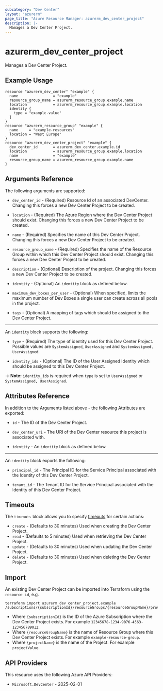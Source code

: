 ```yaml
---
subcategory: "Dev Center"
layout: "azurerm"
page_title: "Azure Resource Manager: azurerm_dev_center_project"
description: |-
  Manages a Dev Center Project.
---
```


# azurerm_dev_center_project

Manages a Dev Center Project.

## Example Usage

```hcl
resource "azurerm_dev_center" "example" {
  name                = "example"
  resource_group_name = azurerm_resource_group.example.name
  location            = azurerm_resource_group.example.location
  identity {
    type = "example-value"
  }
}
resource "azurerm_resource_group" "example" {
  name     = "example-resources"
  location = "West Europe"
}
resource "azurerm_dev_center_project" "example" {
  dev_center_id       = azurerm_dev_center.example.id
  location            = azurerm_resource_group.example.location
  name                = "example"
  resource_group_name = azurerm_resource_group.example.name
}
```

## Arguments Reference

The following arguments are supported:

* `dev_center_id` - (Required) Resource Id of an associated DevCenter. Changing this forces a new Dev Center Project to be created.

* `location` - (Required) The Azure Region where the Dev Center Project should exist. Changing this forces a new Dev Center Project to be created.

* `name` - (Required) Specifies the name of this Dev Center Project. Changing this forces a new Dev Center Project to be created.

* `resource_group_name` - (Required) Specifies the name of the Resource Group within which this Dev Center Project should exist. Changing this forces a new Dev Center Project to be created.

* `description` - (Optional) Description of the project. Changing this forces a new Dev Center Project to be created.

* `identity` - (Optional) An `identity` block as defined below.

* `maximum_dev_boxes_per_user` - (Optional) When specified, limits the maximum number of Dev Boxes a single user can create across all pools in the project.

* `tags` - (Optional) A mapping of tags which should be assigned to the Dev Center Project.

---

An `identity` block supports the following:

* `type` - (Required) The type of identity used for this Dev Center Project. Possible values are `SystemAssigned`, `UserAssigned` and `SystemAssigned, UserAssigned`.

* `identity_ids` - (Optional) The ID of the User Assigned Identity which should be assigned to this Dev Center Project.

-> **Note:** `identity_ids` is required when `type` is set to `UserAssigned` or `SystemAssigned, UserAssigned`.

## Attributes Reference

In addition to the Arguments listed above - the following Attributes are exported:

* `id` - The ID of the Dev Center Project.

* `dev_center_uri` - The URI of the Dev Center resource this project is associated with.

* `identity` - An `identity` block as defined below.

---

An `identity` block exports the following:

* `principal_id` - The Principal ID for the Service Principal associated with the Identity of this Dev Center Project.

* `tenant_id` - The Tenant ID for the Service Principal associated with the Identity of this Dev Center Project.

## Timeouts

The `timeouts` block allows you to specify [timeouts](https://www.terraform.io/docs/configuration/resources.html#timeouts) for certain actions:

* `create` - (Defaults to 30 minutes) Used when creating the Dev Center Project.
* `read` - (Defaults to 5 minutes) Used when retrieving the Dev Center Project.
* `update` - (Defaults to 30 minutes) Used when updating the Dev Center Project.
* `delete` - (Defaults to 30 minutes) Used when deleting the Dev Center Project.

## Import

An existing Dev Center Project can be imported into Terraform using the `resource id`, e.g.

```shell
terraform import azurerm_dev_center_project.example /subscriptions/{subscriptionId}/resourceGroups/{resourceGroupName}/providers/Microsoft.DevCenter/projects/{projectName}
```

* Where `{subscriptionId}` is the ID of the Azure Subscription where the Dev Center Project exists. For example `12345678-1234-9876-4563-123456789012`.
* Where `{resourceGroupName}` is the name of Resource Group where this Dev Center Project exists. For example `example-resource-group`.
* Where `{projectName}` is the name of the Project. For example `projectValue`.

## API Providers
<!-- This section is generated, changes will be overwritten -->
This resource uses the following Azure API Providers:

* `Microsoft.DevCenter` - 2025-02-01
